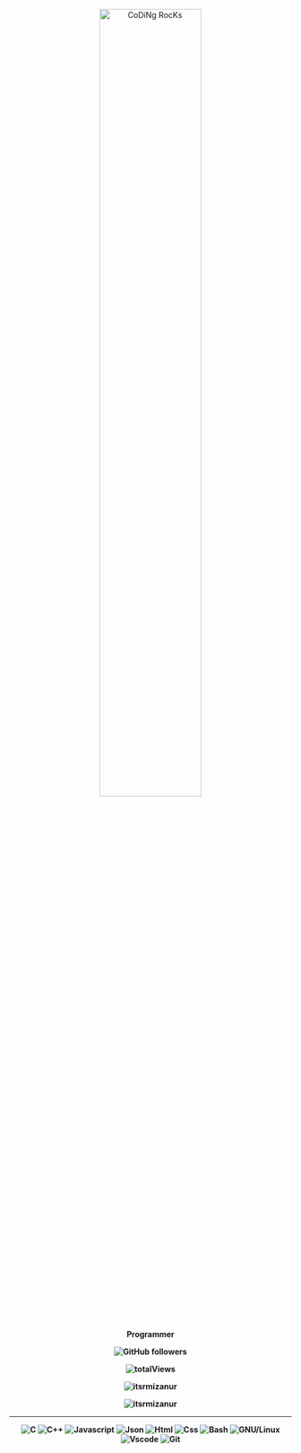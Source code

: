 <div align="center" width="50">

<img src="https://miro.medium.com/max/720/1*IRGHmiGsa16stedQvIaZfw.gif" href="https://github.com/sp-xd" alt="CoDiNg RocKs"  width="60%"/><br> 
  
<p><strong>Programmer

![GitHub followers](https://img.shields.io/github/followers/itsrmizanur?style=social) 

  <img src="https://komarev.com/ghpvc/?username=itsrmizanur&label=Profile%20views&color=0e75b6&style=for-the-badge&label=Views" alt="totalViews" />


</div>

<div align="center" style="margin-top: 10px">
  <p><img align="center" src="https://github-readme-stats.vercel.app/api/top-langs?username=itsrmizanur&show_icons=true&locale=en&layout=compact&theme=transparent" alt="itsrmizanur" /></p>
  
  <p><img align="center" src="https://github-readme-stats.vercel.app/api?username=itsrmizanur&show_icons=true&locale=en&layout=compact&theme=transparent" alt="itsrmizanur" /></p>
 </div>

<hr></hr>
<div align="center">

![C](https://img.shields.io/badge/C-00599C?style=flat&logo=c&logoColor=white)
![C++](https://img.shields.io/badge/C%2B%2B-00599C?style=flat&logo=c%2B%2B&logoColor=white)
![Javascript](https://img.shields.io/badge/JavaScript-323330?style=flat&logo=javascript&logoColor=F7DF1E)
![Json](https://img.shields.io/badge/json-5E5C5C?style=flat&logo=json&logoColor=white)
![Html](https://img.shields.io/badge/HTML5-E34F26?style=flat&logo=html5&logoColor=white)
![Css](https://img.shields.io/badge/CSS3-1572B6?style=flat&logo=css3&logoColor=white)
![Bash](https://img.shields.io/badge/GNU%20Bash-4EAA25?style=flat&logo=GNU%20Bash&logoColor=white)
![GNU/Linux](https://img.shields.io/badge/Linux-FCC624?style=flat&logo=linux&logoColor=black)
![Vscode](https://img.shields.io/badge/Visual_Studio_Code-0078D4?style=flat&logo=visual%20studio%20code&logoColor=white)
![Git](https://img.shields.io/badge/GIT-E44C30?style=flat&logo=git&logoColor=white)

</div>



